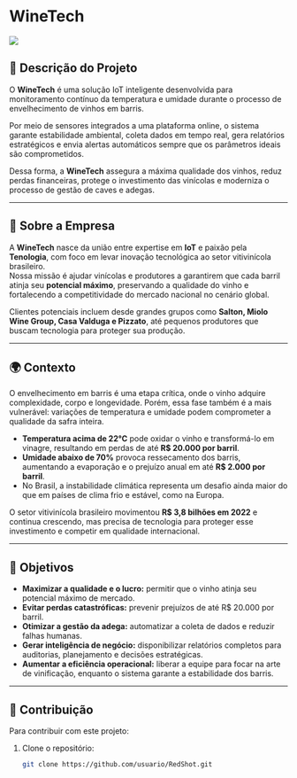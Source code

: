 # WineTech 

<img src="https://cdn.pixabay.com/photo/2017/09/28/18/20/barrel-2796988_1280.jpg">  

## 📖 Descrição do Projeto  

O **WineTech** é uma solução IoT inteligente desenvolvida para monitoramento contínuo da temperatura e umidade durante o processo de envelhecimento de vinhos em barris.  

Por meio de sensores integrados a uma plataforma online, o sistema garante estabilidade ambiental, coleta dados em tempo real, gera relatórios estratégicos e envia alertas automáticos sempre que os parâmetros ideais são comprometidos.  

Dessa forma, a **WineTech** assegura a máxima qualidade dos vinhos, reduz perdas financeiras, protege o investimento das vinícolas e moderniza o processo de gestão de caves e adegas.  

---

## 🍇 Sobre a Empresa  

A **WineTech** nasce da união entre expertise em **IoT** e paixão pela **Tenologia**, com foco em levar inovação tecnológica ao setor vitivinícola brasileiro.  
Nossa missão é ajudar vinícolas e produtores a garantirem que cada barril atinja seu **potencial máximo**, preservando a qualidade do vinho e fortalecendo a competitividade do mercado nacional no cenário global.  

Clientes potenciais incluem desde grandes grupos como **Salton, Miolo Wine Group, Casa Valduga e Pizzato**, até pequenos produtores que buscam tecnologia para proteger sua produção.  

---

## 🌍 Contexto  

O envelhecimento em barris é uma etapa crítica, onde o vinho adquire complexidade, corpo e longevidade. Porém, essa fase também é a mais vulnerável: variações de temperatura e umidade podem comprometer a qualidade da safra inteira.  

- **Temperatura acima de 22°C** pode oxidar o vinho e transformá-lo em vinagre, resultando em perdas de até **R$ 20.000 por barril**.  
- **Umidade abaixo de 70%** provoca ressecamento dos barris, aumentando a evaporação e o prejuízo anual em até **R$ 2.000 por barril**.  
- No Brasil, a instabilidade climática representa um desafio ainda maior do que em países de clima frio e estável, como na Europa.  

O setor vitivinícola brasileiro movimentou **R$ 3,8 bilhões em 2022** e continua crescendo, mas precisa de tecnologia para proteger esse investimento e competir em qualidade internacional.  

---

## 🎯 Objetivos  

- **Maximizar a qualidade e o lucro:** permitir que o vinho atinja seu potencial máximo de mercado.  
- **Evitar perdas catastróficas:** prevenir prejuízos de até R$ 20.000 por barril.  
- **Otimizar a gestão da adega:** automatizar a coleta de dados e reduzir falhas humanas.  
- **Gerar inteligência de negócio:** disponibilizar relatórios completos para auditorias, planejamento e decisões estratégicas.  
- **Aumentar a eficiência operacional:** liberar a equipe para focar na arte de vinificação, enquanto o sistema garante a estabilidade dos barris.  

---

## 🤝 Contribuição  

Para contribuir com este projeto:  

1. Clone o repositório:  
   ```bash
   git clone https://github.com/usuario/RedShot.git